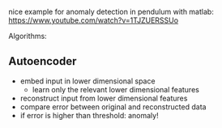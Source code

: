 
nice example for anomaly detection in pendulum with matlab: https://www.youtube.com/watch?v=1TJZUERSSUo

Algorithms:
## Autoencoder
- embed input in lower dimensional space
	- learn only the relevant lower dimensional features
- reconstruct input from lower dimensional features
- compare error between original and reconstructed data
- if error is higher than threshold: anomaly!